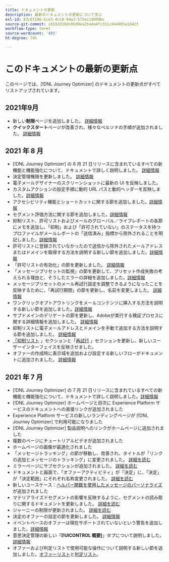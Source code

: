 ```yaml
---
title: ドキュメントの更新
description: 最新のドキュメントの更新について学ぶ
exl-id: 83c8f206-bce3-4cc8-94a3-575ec1d999bc
source-git-commit: c6592d16dc8bd9ea2bada4fc351c844985a1042f
workflow-type: tm+mt
source-wordcount: '493'
ht-degree: 74%

---
```


# このドキュメントの最新の更新点

このページでは、[!DNL Journey Optimizer] のドキュメントの更新点がすべてリストアップされています。

## 2021年9月

* 新しい&#x200B;**制限**&#x200B;ページを追加しました。 [詳細情報](limitations.md)
* **クイックスタート**&#x200B;ページが改善され、様々なペルソナの手順が追加されました。 [詳細情報](quick-start.md)

## 2021 年 8 月

*  [!DNL Journey Optimizer] の 8 月 21 日リリースに含まれているすべての新機能と機能強化について、ドキュメントで詳しく説明しました。 [詳細情報](release-notes.md)
* 決定管理権限を更新しました。 [詳細情報](administration/ootb-product-profiles.md)
* 電子メールデザイナーのスクリーンショットに最新の UI を反映しました。
* カスタムアクションの設定手順に動的 URL パスと動的ヘッダーを反映しました。[詳細情報](action/about-custom-action-configuration.md#url-configuration)
* アクセシビリティ機能とショートカットに関する節を追加しました。[詳細情報](user-interface.md#accessibility)
* セグメント評価方法に関する節を追加しました。[詳細情報](segment/about-segments.md#evaluation-method-in-journey-optimizer)
* 抑制リスト、許可リストおよびメールのグローバル／ライブレポートの各節にメモを追加し、「抑制」および「許可されていない」のステータスを持つプロファイルがメールレポートの「送信済み」指標から除外されることを明記しました。[詳細情報](reports/email-global-report.md)
* 許可リストに登録されていなかったので送信から除外されたメールアドレスまたはドメインを取得する方法を説明する新しい節を追加しました。[詳細情報](allow-list.md#reporting)
* 「許可リストの有効化」の節を更新しました。 [詳細情報](allow-list.md#enable-allow-list)
* 「メッセージプリセットの監視」の節を更新して、プリセット作成失敗の考えられる理由と、そうしたエラーの詳細を追加しました。[詳細情報](configuration/message-presets.md#monitor-message-presets)
* メッセージプリセットのメール再試行設定を調整できるようになったことを反映するために、「再試行期間」の節を更新し、名前を変更しました。 [詳細情報](configuration/retries.md#retry-duration)
* ワンクリックオプトアウトリンクをメールコンテンツに挿入する方法を説明する新しい節を追加しました。[詳細情報](message-tracking.md#one-click-opt-out-link)
* サブドメインのデリゲートの節を更新し、Adobeが実行する検証プロセスに関する詳細情報を追加しました。 [詳細情報](configuration/delegate-subdomain.md#subdomain-validation)
* 抑制リストに電子メールアドレスとドメインを手動で追加する方法を説明する節を追加しました。 [詳細情報](configuration/manage-suppression-list.md#add-addresses-and-domains)
* [「抑制リスト](configuration/manage-suppression-list.md#access-suppression-list) 」セクションと「[再試行](configuration/retries.md) 」セクションを更新し、新しいユーザーインターフェイスを反映させました。
* オファーの作成時に表示域を追加および設定する新しいフローがドキュメントに追加されました。 [詳細情報](offers/offer-library/creating-personalized-offers.md#representations)


## 2021 年 7 月

* [!DNL Journey Optimizer] の 7 月 21 日リリースに含まれているすべての新機能と機能強化について、ドキュメントで詳しく説明しました。[詳細情報](release-notes.md)
* [!DNL Journey Optimizer] ホームページと目次に Experience Platform サービスのドキュメントへの直接リンクが追加されました
* Experience Platform サービスの新しいランディングページが [!DNL Journey Optimizer] で利用可能になりました 
* [!DNL Journey Optimizer] 製品説明へのリンクがホームページに追加されました
* 複数のページにチュートリアルビデオが追加されました
* ホームページの画像が最適化されました
* 「メッセージトラッキング」の節が移動し、改善され、タイトルが「リンクの追加とメッセージのトラッキング」に変更されました。 [詳細を読む](message-tracking.md)
* ミラーページにサブセクションが追加されました。 [詳細を読む](message-tracking.md#mirror-page)
* ドキュメントと画面で、「オファーアクティビティ」が「決定」に、「決定」が「決定範囲」にそれぞれ名称変更されました。 [詳細を読む](offers/get-started/starting-offer-decisioning.md)
* 新しいユースケース：[ヘルパー関数を使用したメッセージのパーソナライズ](personalization/personalization-use-case-helper-functions.md)が追加されました
* マテリアライズドセグメントの影響を反映するように、セグメントの読み取りに関するドキュメントを更新しました。 [詳細を読む](building-journeys/read-segment.md)
* ジャーニーの制限が更新されました。 [詳細を読む](limitations.md)
* 決定のオファーの設定の節を更新しました。 [詳細情報](offers/offer-activities/configure-offer-selection.md)
* イベントベースのオファーは現在サポートされていないという警告を追加しました。[詳細情報](offers/offer-library/creating-personalized-offers.md#eligibility)
* 意思決定管理の新しい「**[!UICONTROL 概要]**」タブについて説明しました。 [詳細情報](offers/get-started/user-interface.md#overview)
* オファーおよび判定リストで使用可能な操作について説明する新しい節を追加しました。[オファーリスト](offers/offer-library/creating-personalized-offers.md#offer-list)と[判定リスト](offers/offer-activities/create-offer-activities.md#decision-list)。
